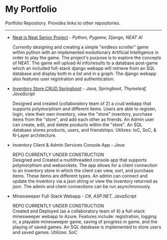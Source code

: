 # My Portfolio

Portfolio Repository. Provides links to other repositories.

___

- [Neat is Neat Senior Project](https://github.com/MikeUchmanowicz/Neat-is-Neat-Senior-Project/) - *Python, Pygame, Django, NEAT AI*  

  Currently designing and creating a simple "endless scroller" game within python with an implemented evolutionary Artificial Intelligence in order to play the game. The project's purpose is to explore the concepts of NEAT. The game will upload AI info/results to a database post-game which an included full-stack django webapp will retrieve from an SQL database and display both in a list and in a graph. The django webapp also features user registration and authentication.


- [Inventory Store CRUD Springboot](https://github.com/MikeUchmanowicz/Inventory-Store-CRUD-Springboot/) - *Java, Springboot, Thymeleaf, JavaScript*  

  Designed and created (collaboratory team of 2) a crud webapp that supports polymorphism and different items. Users are able to register, login, view their own inventory, view the "store" inventory, purchase items from the "store", and add each other as friends. An Admin user can create, edit, and delete products within the "store". An SQL database stores products, users, and friendships. Utilizes: IoC, SoC, & N-Layer architecture.

- Inventory Client & Admin Services Console App - *Java*

  REPO CURRENTLY UNDER CONSTRUCTION   
  Designed and Created a multithreaded console app that supports polymorphism and websockets. The app allows for a client connection to an inventory store in which the     client can view, sort, and purchase items. These items are different types. An admin can connect and update the inventory via a json string or view the inventory         returned as json. The admin and client connections can be run asynchronously.   
  
- Minesweeper Full-Stack Webapp - *C#, ASP.NET, JavaScript*

  REPO CURRENTLY UNDER CONSTRUCTION   
  Created and Deployed (as a collaboratory team of 4) a full-stack minesweeper webapp to Azure. Features include: registration, logging in, a playable minesweeper game,   saving of progress in game, and the playing of saved games. An SQL database is implemented to store users and saved games. Utilizes: SoC
